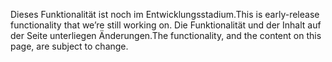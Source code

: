 <span data-ttu-id="ba57c-101">Dieses Funktionalität ist noch im Entwicklungsstadium.</span><span class="sxs-lookup"><span data-stu-id="ba57c-101">This is early-release functionality that we’re still working on.</span></span> <span data-ttu-id="ba57c-102">Die Funktionalität und der Inhalt auf der Seite unterliegen Änderungen.</span><span class="sxs-lookup"><span data-stu-id="ba57c-102">The functionality, and the content on this page, are subject to change.</span></span>
